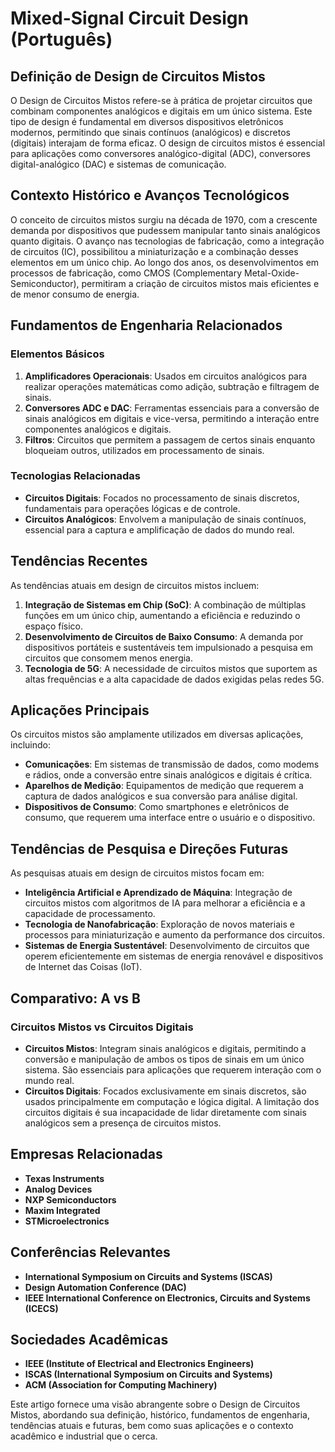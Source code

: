 # Mixed-Signal Circuit Design (Português)

## Definição de Design de Circuitos Mistos

O Design de Circuitos Mistos refere-se à prática de projetar circuitos que combinam componentes analógicos e digitais em um único sistema. Este tipo de design é fundamental em diversos dispositivos eletrônicos modernos, permitindo que sinais contínuos (analógicos) e discretos (digitais) interajam de forma eficaz. O design de circuitos mistos é essencial para aplicações como conversores analógico-digital (ADC), conversores digital-analógico (DAC) e sistemas de comunicação.

## Contexto Histórico e Avanços Tecnológicos

O conceito de circuitos mistos surgiu na década de 1970, com a crescente demanda por dispositivos que pudessem manipular tanto sinais analógicos quanto digitais. O avanço nas tecnologias de fabricação, como a integração de circuitos (IC), possibilitou a miniaturização e a combinação desses elementos em um único chip. Ao longo dos anos, os desenvolvimentos em processos de fabricação, como CMOS (Complementary Metal-Oxide-Semiconductor), permitiram a criação de circuitos mistos mais eficientes e de menor consumo de energia.

## Fundamentos de Engenharia Relacionados

### Elementos Básicos

1. **Amplificadores Operacionais**: Usados em circuitos analógicos para realizar operações matemáticas como adição, subtração e filtragem de sinais.
2. **Conversores ADC e DAC**: Ferramentas essenciais para a conversão de sinais analógicos em digitais e vice-versa, permitindo a interação entre componentes analógicos e digitais.
3. **Filtros**: Circuitos que permitem a passagem de certos sinais enquanto bloqueiam outros, utilizados em processamento de sinais.

### Tecnologias Relacionadas

- **Circuitos Digitais**: Focados no processamento de sinais discretos, fundamentais para operações lógicas e de controle.
- **Circuitos Analógicos**: Envolvem a manipulação de sinais contínuos, essencial para a captura e amplificação de dados do mundo real.

## Tendências Recentes

As tendências atuais em design de circuitos mistos incluem:

1. **Integração de Sistemas em Chip (SoC)**: A combinação de múltiplas funções em um único chip, aumentando a eficiência e reduzindo o espaço físico.
2. **Desenvolvimento de Circuitos de Baixo Consumo**: A demanda por dispositivos portáteis e sustentáveis tem impulsionado a pesquisa em circuitos que consomem menos energia.
3. **Tecnologia de 5G**: A necessidade de circuitos mistos que suportem as altas frequências e a alta capacidade de dados exigidas pelas redes 5G.

## Aplicações Principais

Os circuitos mistos são amplamente utilizados em diversas aplicações, incluindo:

- **Comunicações**: Em sistemas de transmissão de dados, como modems e rádios, onde a conversão entre sinais analógicos e digitais é crítica.
- **Aparelhos de Medição**: Equipamentos de medição que requerem a captura de dados analógicos e sua conversão para análise digital.
- **Dispositivos de Consumo**: Como smartphones e eletrônicos de consumo, que requerem uma interface entre o usuário e o dispositivo.

## Tendências de Pesquisa e Direções Futuras

As pesquisas atuais em design de circuitos mistos focam em:

- **Inteligência Artificial e Aprendizado de Máquina**: Integração de circuitos mistos com algoritmos de IA para melhorar a eficiência e a capacidade de processamento.
- **Tecnologia de Nanofabricação**: Exploração de novos materiais e processos para miniaturização e aumento da performance dos circuitos.
- **Sistemas de Energia Sustentável**: Desenvolvimento de circuitos que operem eficientemente em sistemas de energia renovável e dispositivos de Internet das Coisas (IoT).

## Comparativo: A vs B

### Circuitos Mistos vs Circuitos Digitais

- **Circuitos Mistos**: Integram sinais analógicos e digitais, permitindo a conversão e manipulação de ambos os tipos de sinais em um único sistema. São essenciais para aplicações que requerem interação com o mundo real.
- **Circuitos Digitais**: Focados exclusivamente em sinais discretos, são usados principalmente em computação e lógica digital. A limitação dos circuitos digitais é sua incapacidade de lidar diretamente com sinais analógicos sem a presença de circuitos mistos.

## Empresas Relacionadas

- **Texas Instruments**
- **Analog Devices**
- **NXP Semiconductors**
- **Maxim Integrated**
- **STMicroelectronics**

## Conferências Relevantes

- **International Symposium on Circuits and Systems (ISCAS)**
- **Design Automation Conference (DAC)**
- **IEEE International Conference on Electronics, Circuits and Systems (ICECS)**

## Sociedades Acadêmicas

- **IEEE (Institute of Electrical and Electronics Engineers)**
- **ISCAS (International Symposium on Circuits and Systems)**
- **ACM (Association for Computing Machinery)**

Este artigo fornece uma visão abrangente sobre o Design de Circuitos Mistos, abordando sua definição, histórico, fundamentos de engenharia, tendências atuais e futuras, bem como suas aplicações e o contexto acadêmico e industrial que o cerca.